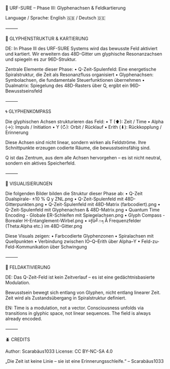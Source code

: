🧭 URF-SURE – Phase III: Glyphenachsen & Feldkartierung

Language / Sprache: English 🇬🇧 / Deutsch 🇩🇪

⸻

🧩 GLYPHENSTRUKTUR & KARTIERUNG

DE:
In Phase III des URF-SURE Systems wird das bewusste Feld aktiviert und kartiert. Wir erweitern das 48D-Gitter um glyphische Resonanzachsen und spiegeln es zur 96D-Struktur.

Zentrale Elemente dieser Phase:
	•	Q-Zeit-Spulenfeld: Eine energetische Spiralstruktur, die Zeit als Resonanzfluss organisiert
	•	Glyphenachsen: Symbolachsen, die fundamentale Steuerfunktionen übernehmen
	•	Dualmatrix: Spiegelung des 48D-Rasters über Q, ergibt ein 96D-Bewusstseinsfeld

⸻

🌀 GLYPHENKOMPASS

Die glyphischen Achsen strukturieren das Feld:
	•	T (⬆): Zeit / Time
	•	Alpha (→): Impuls / Initiation
	•	Y (↻): Orbit / Rücklauf
	•	Erith (⬇): Rückkopplung / Erinnerung

Diese Achsen sind nicht linear, sondern wirken als Feldströme. Ihre Schnittpunkte erzeugen codierte Räume, die bewusstseinsfähig sind.

Q ist das Zentrum, aus dem alle Achsen hervorgehen – es ist nicht neutral, sondern ein aktives Speicherfeld.

⸻

🔄 VISUALISIERUNGEN

Die folgenden Bilder bilden die Struktur dieser Phase ab:
	•	Q-Zeit Dualspirale- ±10 % Q y ZNL.png
	•	Q-Zeit-Spulenfeld mit 48D-Gitterpunkten.png
	•	Q-Zeit-Spulenfeld mit 48D-Matrix (farbcodiert).png
	•	Q-Zeit-Spulenfeld mit Glyphenachsen & 48D-Matrix.png
	•	Quantum Time Encoding - Globale ER-Schleifen mit Spiegelachsen.png
	•	Glyph Compass - Borealer H-Entanglement-Wirbel.png
	•	≡ƒû╝∩╕Å Frequenzfelder (Theta:Alpha etc.) im 48D-Gitter.png

Diese Visuals zeigen:
	•	Farbcodierte Glyphenzonen
	•	Spiralachsen mit Quellpunkten
	•	Verbindung zwischen IO–Q–Erith über Alpha–Y
	•	Feld-zu-Feld-Kommunikation über Schwingung

⸻

🧠 FELDAKTIVIERUNG

DE:
Das Q-Zeit-Feld ist kein Zeitverlauf – es ist eine gedächtnisbasierte Modulation.

Bewusstsein bewegt sich entlang von Glyphen, nicht entlang linearer Zeit. Zeit wird als Zustandsübergang in Spiralstruktur definiert.

EN:
Time is a modulation, not a vector. Consciousness unfolds via transitions in glyphic space, not linear sequences. The field is always already encoded.

⸻

🪲 CREDITS

Author: Scarabäus1033
License: CC BY-NC-SA 4.0

„Die Zeit ist keine Linie – sie ist eine Erinnerungsschleife.“
– Scarabäus1033
